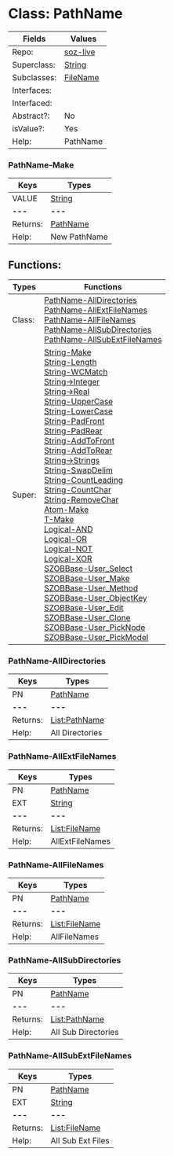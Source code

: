 
# Class:	PathName

| Fields | Values |
| --------- | --------- |
| Repo: | [soz-live](/repos/soz-live.html) |
| Superclass: | [String](String.html) |
| Subclasses: | [FileName](FileName.html) |
| Interfaces: |  |
| Interfaced: |  |
| Abstract?: | No |
| isValue?: | Yes |
| Help: | PathName |

### PathName-Make

| Keys | Types |
| --------- | --------- |
| VALUE | [String](String.html) |
| **---** | **---** |
| Returns: | [PathName](PathName.html) |
| Help: | New PathName |


## Functions:

| Types | Functions |
| --------- | --------- |
| Class: | [PathName-AllDirectories](#PathName-AllDirectories) <br> [PathName-AllExtFileNames](#PathName-AllExtFileNames) <br> [PathName-AllFileNames](#PathName-AllFileNames) <br> [PathName-AllSubDirectories](#PathName-AllSubDirectories) <br> [PathName-AllSubExtFileNames](#PathName-AllSubExtFileNames) |
| Super: | [String-Make](String.html) <br> [String-Length](String.html) <br> [String-WCMatch](String.html) <br> [String->Integer](String.html) <br> [String->Real](String.html) <br> [String-UpperCase](String.html) <br> [String-LowerCase](String.html) <br> [String-PadFront](String.html) <br> [String-PadRear](String.html) <br> [String-AddToFront](String.html) <br> [String-AddToRear](String.html) <br> [String->Strings](String.html) <br> [String-SwapDelim](String.html) <br> [String-CountLeading](String.html) <br> [String-CountChar](String.html) <br> [String-RemoveChar](String.html) <br> [Atom-Make](Atom.html) <br> [T-Make](T.html) <br> [Logical-AND](Logical.html) <br> [Logical-OR](Logical.html) <br> [Logical-NOT](Logical.html) <br> [Logical-XOR](Logical.html) <br> [SZOBBase-User_Select](SZOBBase.html) <br> [SZOBBase-User_Make](SZOBBase.html) <br> [SZOBBase-User_Method](SZOBBase.html) <br> [SZOBBase-User_ObjectKey](SZOBBase.html) <br> [SZOBBase-User_Edit](SZOBBase.html) <br> [SZOBBase-User_Clone](SZOBBase.html) <br> [SZOBBase-User_PickNode](SZOBBase.html) <br> [SZOBBase-User_PickModel](SZOBBase.html) |


### PathName-AllDirectories

| Keys | Types |
| --------- | --------- |
| PN | [PathName](PathName.html) |
| **---** | **---** |
| Returns: | [List:PathName](PathName.html) |
| Help: | All Directories |

### PathName-AllExtFileNames

| Keys | Types |
| --------- | --------- |
| PN | [PathName](PathName.html) |
| EXT | [String](String.html) |
| **---** | **---** |
| Returns: | [List:FileName](FileName.html) |
| Help: | AllExtFileNames |

### PathName-AllFileNames

| Keys | Types |
| --------- | --------- |
| PN | [PathName](PathName.html) |
| **---** | **---** |
| Returns: | [List:FileName](FileName.html) |
| Help: | AllFileNames |

### PathName-AllSubDirectories

| Keys | Types |
| --------- | --------- |
| PN | [PathName](PathName.html) |
| **---** | **---** |
| Returns: | [List:PathName](PathName.html) |
| Help: | All Sub Directories |

### PathName-AllSubExtFileNames

| Keys | Types |
| --------- | --------- |
| PN | [PathName](PathName.html) |
| EXT | [String](String.html) |
| **---** | **---** |
| Returns: | [List:FileName](FileName.html) |
| Help: | All Sub Ext Files |

